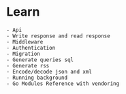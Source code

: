 # Learn
    - Api
    - Write response and read response
    - Middleware
    - Authentication
    - Migration
    - Generate queries sql
    - Generate rss
    - Encode/decode json and xml
    - Running background
    - Go Modules Reference with vendoring
